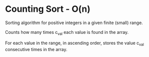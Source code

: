 # Counting Sort - O(n)

Sorting algorithm for positive integers in a given finite (small) range.

Counts how many times c<sub>val</sub> each value is found in the array.

For each value in the range, in ascending order, stores the value c<sub>val</sub> consecutive times in the array.